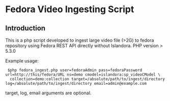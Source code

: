 # Fedora Video Ingesting Script


## Introduction

This is a php script developed to ingest large video file (>2G) to fedora repository using Fedora REST API directly without Islandora. 
PHP version > 5.3.0

Example usage:
```
 $php fedora_ingest.php user=fedoraAdmin pass=fedoraPassword url=http://this/fedora/URL ns=demo cmodel=islandora:sp_videoCModel \
  collection=demo:collection target=/absolute/path/to/ingest/directory log=/absolute/path/to/ingest/directory email=admin@example.com
```
target, log, email arguments are optional.
